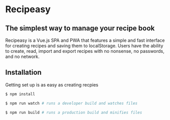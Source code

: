 # Recipeasy

## The simplest way to manage your recipe book

Recipeasy is a Vue.js SPA and PWA that features a simple and fast interface for
creating recipes and saving them to localStorage. Users have the ability to
create, read, import and export recipes with no nonsense, no passwords, and no
network.

## Installation

Getting set up is as easy as creating recpies

```bash
$ npm install

$ npm run watch # runs a developer build and watches files

$ npm run build # runs a production build and minifies files
```
